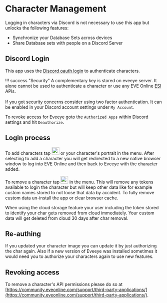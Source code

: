 # Character Management
Logging in characters via Discord is not necessary to use this app but unlocks the following features:

 - Synchronize your Database Sets across devices
 - Share Database sets with people on a Discord Server

## Discord Login 
This app uses the [Discord oauth login](https://support.eveonline.com/hc/en-us/articles/205381192-Single-Sign-On-SSO-) to authenticate characters. 

!!! success "Security"
    A complementary key is stored on eveeye server. It alone cannot be used to authenticate a character or use any EVE Online [ESI](https://esi.evetech.net/) APIs.<br><br>If you got security concerns consider using two factor authentication. It can be enabled in your Discord account settings under `My Account`.

To revoke access for Eveeye goto the `Authorized Apps` within Discord settings and hit `Deauthorize`.

## Login process
To add characters tap <img src="https://raw.githubusercontent.com/Risingson/eedocs/master/docs/images/User-100_26_100_off.png" width="24" height="24" > or your character's portrait in the menu. After selecting to add a character you will get redirected to a new native browser window to log into EVE Online and then back to Eveeye with the character added. 

To remove a character tap <img src="https://raw.githubusercontent.com/Risingson/eedocs/master/docs/images/Minus-100_b.png" width="24" height="24" > in the menu. This will remove any tokens available to login the character but will keep other data like for example custom names stored to not loose that data by accident. To fully remove custom data un-install the app or clear browser cache.

When using the cloud storage feature your user including the token stored to identify your char gets removed from cloud immediately. Your custom data will get deleted from cloud 30 days after char removal.

## Re-authing
If you updated your character image you can update it by just authorizing the char again. Also if a new version of Eveeye was installed sometimes it would need you to authorize your characters again to use new features.

## Revoking access
To remove a character's API permissions please do so at [https://community.eveonline.com/support/third-party-applications/](https://community.eveonline.com/support/third-party-applications/).

<!--stackedit_data:
eyJoaXN0b3J5IjpbNTc4NjM3MDMzLDEyMTQ5MzM2OTddfQ==
-->